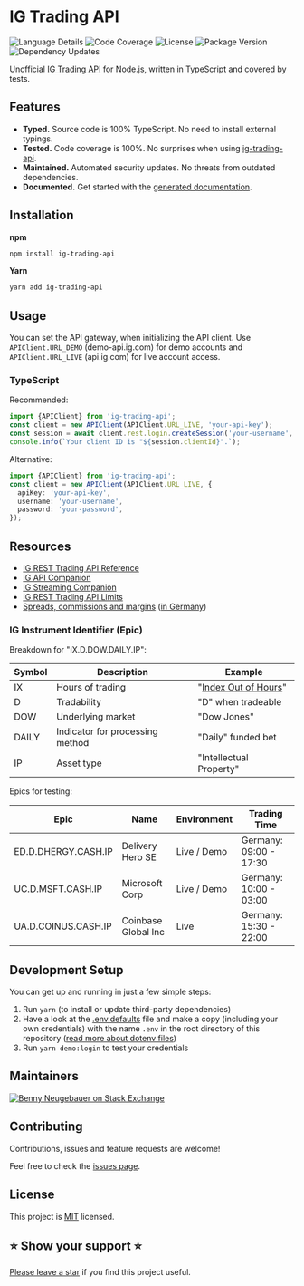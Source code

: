 # IG Trading API

![Language Details](https://img.shields.io/github/languages/top/bennycode/ig-trading-api) ![Code Coverage](https://img.shields.io/codecov/c/github/bennycode/ig-trading-api/main) ![License](https://img.shields.io/npm/l/ig-trading-api.svg) ![Package Version](https://img.shields.io/npm/v/ig-trading-api.svg) ![Dependency Updates](https://img.shields.io/david/bennycode/ig-trading-api.svg)

Unofficial [IG Trading API](https://labs.ig.com/rest-trading-api-guide) for Node.js, written in TypeScript and covered by tests.

## Features

- **Typed.** Source code is 100% TypeScript. No need to install external typings.
- **Tested.** Code coverage is 100%. No surprises when using [ig-trading-api][1].
- **Maintained.** Automated security updates. No threats from outdated dependencies.
- **Documented.** Get started with the [generated documentation][2].

## Installation

**npm**

```bash
npm install ig-trading-api
```

**Yarn**

```bash
yarn add ig-trading-api
```

## Usage

You can set the API gateway, when initializing the API client. Use `APIClient.URL_DEMO` (demo-api.ig.com) for demo accounts and `APIClient.URL_LIVE` (api.ig.com) for live account access.

### TypeScript

Recommended:

```typescript
import {APIClient} from 'ig-trading-api';
const client = new APIClient(APIClient.URL_LIVE, 'your-api-key');
const session = await client.rest.login.createSession('your-username', 'your-password');
console.info(`Your client ID is "${session.clientId}".`);
```

Alternative:

```typescript
import {APIClient} from 'ig-trading-api';
const client = new APIClient(APIClient.URL_LIVE, {
  apiKey: 'your-api-key',
  username: 'your-username',
  password: 'your-password',
});
```

## Resources

- [IG REST Trading API Reference](https://labs.ig.com/rest-trading-api-reference)
- [IG API Companion](https://labs.ig.com/sample-apps/api-companion/index.html)
- [IG Streaming Companion](https://labs.ig.com/sample-apps/streaming-companion/index.html)
- [IG REST Trading API Limits](https://labs.ig.com/faq)
- [Spreads, commissions and margins](https://www.ig.com/en/cfd-trading/charges-and-margins) ([in Germany](https://www.ig.com/de/hilfe-und-support/cfds/kosten-und-gebuehren/wie-lauten-die-produktinformationen-fuer-aktien-cfds#information-banner-dismiss))

### IG Instrument Identifier (Epic)

Breakdown for "IX.D.DOW.DAILY.IP":

| Symbol | Description                     | Example                                                            |
| ------ | ------------------------------- | ------------------------------------------------------------------ |
| IX     | Hours of trading                | "[Index Out of Hours](https://www.ig.com/uk/out-of-hours-trading)" |
| D      | Tradability                     | "D" when tradeable                                                 |
| DOW    | Underlying market               | "Dow Jones"                                                        |
| DAILY  | Indicator for processing method | "Daily" funded bet                                                 |
| IP     | Asset type                      | "Intellectual Property"                                            |

Epics for testing:

| Epic                | Name                | Environment | Trading Time           |
| ------------------- | ------------------- | ----------- | ---------------------- |
| ED.D.DHERGY.CASH.IP | Delivery Hero SE    | Live / Demo | Germany: 09:00 - 17:30 |
| UC.D.MSFT.CASH.IP   | Microsoft Corp      | Live / Demo | Germany: 10:00 - 03:00 |
| UA.D.COINUS.CASH.IP | Coinbase Global Inc | Live        | Germany: 15:30 - 22:00 |

## Development Setup

You can get up and running in just a few simple steps:

1. Run `yarn` (to install or update third-party dependencies)
1. Have a look at the [.env.defaults](./.env.defaults) file and make a copy (including your own credentials) with the name `.env` in the root directory of this repository ([read more about dotenv files](https://github.com/mrsteele/dotenv-defaults#usage))
1. Run `yarn demo:login` to test your credentials

## Maintainers

[![Benny Neugebauer on Stack Exchange][stack_exchange_bennyn_badge]][stack_exchange_bennyn_url]

## Contributing

Contributions, issues and feature requests are welcome!

Feel free to check the [issues page](https://github.com/bennycode/ig-trading-api/issues).

## License

This project is [MIT](./LICENSE) licensed.

## ⭐️ Show your support ⭐️

[Please leave a star](https://github.com/bennycode/ig-trading-api/stargazers) if you find this project useful.

[1]: https://www.npmjs.com/package/ig-trading-api
[2]: https://bennycode.com/ig-trading-api
[stack_exchange_bennyn_badge]: https://stackexchange.com/users/flair/203782.png?theme=default
[stack_exchange_bennyn_url]: https://stackexchange.com/users/203782/benny-neugebauer?tab=accounts
